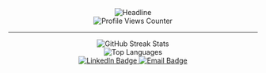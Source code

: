 

<div align="center">
  <img src="https://readme-typing-svg.herokuapp.com?color=%236FDA44&size=32&center=true&vCenter=true&width=600&height=50&lines=IT+Student;Web+Developer;Problem+Solver;Open-Source+Enthusiast" alt="Headline" />
</div>

<div align="center">
  <img src="https://komarev.com/ghpvc/?username=your-github-username&style=flat-square&color=blue" alt="Profile Views Counter"/>
</div>


---


<div align="center">
  <img src="https://github-readme-streak-stats.herokuapp.com/?user=your-github-username&theme=dark&background=000000" alt="GitHub Streak Stats"/>
</div>

<div align="center">
  <img src="https://github-readme-stats.vercel.app/api/top-langs/?username=your-github-username&layout=compact&theme=vision-friendly-dark" alt="Top Languages"/>
</div>


<div align="center">
  <a href="https://www.linkedin.com/in/abdelbari-ben-kamel/">
    <img src="https://img.shields.io/badge/LinkedIn-blue?style=for-the-badge&logo=linkedin&logoColor=white" alt="LinkedIn Badge"/>
  </a>
  <a href="mailto:abdelbariguenichi@gmail.com">
    <img src="https://img.shields.io/badge/Email-red?style=for-the-badge&logo=gmail&logoColor=white" alt="Email Badge"/>
  </a>
</div>

